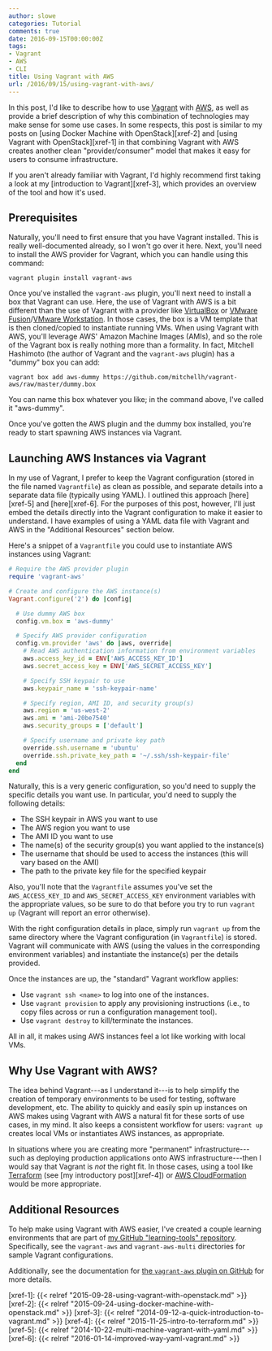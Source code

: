 ```yaml
---
author: slowe
categories: Tutorial
comments: true
date: 2016-09-15T00:00:00Z
tags:
- Vagrant
- AWS
- CLI
title: Using Vagrant with AWS
url: /2016/09/15/using-vagrant-with-aws/
---
```


In this post, I'd like to describe how to use [Vagrant][link-1] with [AWS][link-5], as well as provide a brief description of why this combination of technologies may make sense for some use cases. In some respects, this post is similar to my posts on [using Docker Machine with OpenStack][xref-2] and [using Vagrant with OpenStack][xref-1] in that combining Vagrant with AWS creates another clean "provider/consumer" model that makes it easy for users to consume infrastructure.

If you aren't already familiar with Vagrant, I'd highly recommend first taking a look at my [introduction to Vagrant][xref-3], which provides an overview of the tool and how it's used.

## Prerequisites

Naturally, you'll need to first ensure that you have Vagrant installed. This is really well-documented already, so I won't go over it here. Next, you'll need to install the AWS provider for Vagrant, which you can handle using this command:

    vagrant plugin install vagrant-aws

Once you've installed the `vagrant-aws` plugin, you'll next need to install a box that Vagrant can use. Here, the use of Vagrant with AWS is a bit different than the use of Vagrant with a provider like [VirtualBox][link-2] or [VMware Fusion][link-3]/[VMware Workstation][link-4]. In those cases, the box is a VM template that is then cloned/copied to instantiate running VMs. When using Vagrant with AWS, you'll leverage AWS' Amazon Machine Images (AMIs), and so the role of the Vagrant box is really nothing more than a formality. In fact, Mitchell Hashimoto (the author of Vagrant and the `vagrant-aws` plugin) has a "dummy" box you can add:

    vagrant box add aws-dummy https://github.com/mitchellh/vagrant-aws/raw/master/dummy.box

You can name this box whatever you like; in the command above, I've called it "aws-dummy".

Once you've gotten the AWS plugin and the dummy box installed, you're ready to start spawning AWS instances via Vagrant.

## Launching AWS Instances via Vagrant

In my use of Vagrant, I prefer to keep the Vagrant configuration (stored in the file named `Vagrantfile`) as clean as possible, and separate details into a separate data file (typically using YAML). I outlined this approach [here][xref-5] and [here][xref-6]. For the purposes of this post, however, I'll just embed the details directly into the Vagrant configuration to make it easier to understand. I have examples of using a YAML data file with Vagrant and AWS in the "Additional Resources" section below.

Here's a snippet of a `Vagrantfile` you could use to instantiate AWS instances using Vagrant:

``` ruby
# Require the AWS provider plugin
require 'vagrant-aws'

# Create and configure the AWS instance(s)
Vagrant.configure('2') do |config|

  # Use dummy AWS box
  config.vm.box = 'aws-dummy'

  # Specify AWS provider configuration
  config.vm.provider 'aws' do |aws, override|
    # Read AWS authentication information from environment variables
    aws.access_key_id = ENV['AWS_ACCESS_KEY_ID']
    aws.secret_access_key = ENV['AWS_SECRET_ACCESS_KEY']

    # Specify SSH keypair to use
    aws.keypair_name = 'ssh-keypair-name'

    # Specify region, AMI ID, and security group(s)
    aws.region = 'us-west-2'
    aws.ami = 'ami-20be7540'
    aws.security_groups = ['default']

    # Specify username and private key path
    override.ssh.username = 'ubuntu'
    override.ssh.private_key_path = '~/.ssh/ssh-keypair-file'
  end
end
```

Naturally, this is a very generic configuration, so you'd need to supply the specific details you want use. In particular, you'd need to supply the following details:

* The SSH keypair in AWS you want to use
* The AWS region you want to use
* The AMI ID you want to use
* The name(s) of the security group(s) you want applied to the instance(s)
* The username that should be used to access the instances (this will vary based on the AMI)
* The path to the private key file for the specified keypair

Also, you'll note that the `Vagrantfile` assumes you've set the `AWS_ACCESS_KEY_ID` and `AWS_SECRET_ACCESS_KEY` environment variables with the appropriate values, so be sure to do that before you try to run `vagrant up` (Vagrant will report an error otherwise).

With the right configuration details in place, simply run `vagrant up` from the same directory where the Vagrant configuration (in `Vagrantfile`) is stored. Vagrant will communicate with AWS (using the values in the corresponding environment variables) and instantiate the instance(s) per the details provided.

Once the instances are up, the "standard" Vagrant workflow applies:

* Use `vagrant ssh <name>` to log into one of the instances.
* Use `vagrant provision` to apply any provisioning instructions (i.e., to copy files across or run a configuration management tool).
* Use `vagrant destroy` to kill/terminate the instances.

All in all, it makes using AWS instances feel a lot like working with local VMs.

## Why Use Vagrant with AWS?

The idea behind Vagrant---as I understand it---is to help simplify the creation of temporary environments to be used for testing, software development, etc. The ability to quickly and easily spin up instances on AWS makes using Vagrant with AWS a natural fit for these sorts of use cases, in my mind. It also keeps a consistent workflow for users: `vagrant up` creates local VMs or instantiates AWS instances, as appropriate.

In situations where you are creating more "permanent" infrastructure---such as deploying production applications onto AWS infrastructure---then I would say that Vagrant is _not_ the right fit. In those cases, using a tool like [Terraform][link-9] (see [my introductory post][xref-4]) or [AWS CloudFormation][link-8] would be more appropriate.

## Additional Resources

To help make using Vagrant with AWS easier, I've created a couple learning environments that are part of [my GitHub "learning-tools" repository][link-6]. Specifically, see the `vagrant-aws` and `vagrant-aws-multi` directories for sample Vagrant configurations.

Additionally, see the documentation for [the `vagrant-aws` plugin on GitHub][link-7] for more details.



[link-1]: https://www.vagrantup.com
[link-2]: https://www.virtualbox.org
[link-3]: http://www.vmware.com/products/fusion.html
[link-4]: http://www.vmware.com/products/workstation.html
[link-5]: https://aws.amazon.com
[link-6]: https://github.com/lowescott/learning-tools
[link-7]: https://github.com/mitchellh/vagrant-aws
[link-8]: https://aws.amazon.com/cloudformation/
[link-9]: https://www.terraform.io/
[xref-1]: {{< relref "2015-09-28-using-vagrant-with-openstack.md" >}}
[xref-2]: {{< relref "2015-09-24-using-docker-machine-with-openstack.md" >}}
[xref-3]: {{< relref "2014-09-12-a-quick-introduction-to-vagrant.md" >}}
[xref-4]: {{< relref "2015-11-25-intro-to-terraform.md" >}}
[xref-5]: {{< relref "2014-10-22-multi-machine-vagrant-with-yaml.md" >}}
[xref-6]: {{< relref "2016-01-14-improved-way-yaml-vagrant.md" >}}
